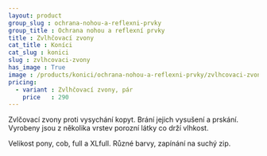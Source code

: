 ```yaml
---
layout: product
group_slug : ochrana-nohou-a-reflexni-prvky
group_title : Ochrana nohou a reflexní prvky
title : Zvlhčovací zvony
cat_title : Koníci
cat_slug : konici
slug : zvlhcovaci-zvony
has_image : True
image : /products/konici/ochrana-nohou-a-reflexni-prvky/zvlhcovaci-zvony.jpg
pricing:
  - variant : Zvlhčovací zvony, pár
    price   : 290
---
```


Zvlčovací zvony proti vysychání kopyt. Brání jejich vysušení a prskání. Vyrobeny jsou z několika vrstev porozní látky co drží vlhkost. 

Velikost pony, cob, full a XLfull. Různé barvy, zapínání na suchý zip.

